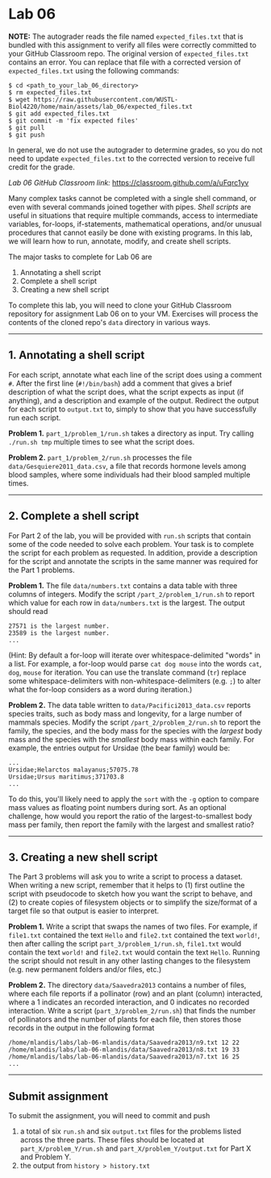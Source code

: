 # Lab 06

**NOTE:** The autograder reads the file named `expected_files.txt` that is bundled with this assignment to verify all files were correctly committed to your GitHub Classroom repo. The original version of `expected_files.txt` contains an error. You can replace that file with a corrected version of `expected_files.txt` using the following commands:
```
$ cd <path_to_your_lab_06_directory>
$ rm expected_files.txt
$ wget https://raw.githubusercontent.com/WUSTL-Biol4220/home/main/assets/lab_06/expected_files.txt
$ git add expected_files.txt
$ git commit -m 'fix expected files'
$ git pull
$ git push
```
In general, we do not use the autograder to determine grades, so you do not need to update `expected_files.txt` to the corrected version to receive full credit for the grade.


*Lab 06 GitHub Classroom link:* https://classroom.github.com/a/uFqrc1yv

Many complex tasks cannot be completed with a single shell command, or even with several commands joined together with pipes. *Shell scripts* are useful in situations that require multiple commands, access to intermediate variables, for-loops, if-statements, mathematical operations, and/or unusual procedures that cannot easily be done with existing programs. In this lab, we will learn how to run, annotate, modify, and create shell scripts.

The major tasks to complete for Lab 06 are
1. Annotating a shell script
2. Complete a shell script
3. Creating a new shell script

To complete this lab, you will need to clone your GitHub Classroom repository for assignment Lab 06 on to your VM. Exercises will process the contents of the cloned repo's `data` directory in various ways.

---

## 1. Annotating a shell script

For each script, annotate what each line of the script does using a comment `#`. After the first line (`#!/bin/bash`) add a comment that gives a brief description of what the script does, what the script expects as input (if anything), and a description and example of the output. Redirect the output for each script to `output.txt` to, simply to show that you have successfully run each script.

**Problem 1.** `part_1/problem_1/run.sh` takes a directory as input. Try calling `./run.sh tmp` multiple times to see what the script does.

**Problem 2.** `part_1/problem_2/run.sh` processes the file `data/Gesquiere2011_data.csv`, a file that records hormone levels among blood samples, where some individuals had their blood sampled multiple times.


---

## 2. Complete a shell script

For Part 2 of the lab, you will be provided with `run.sh` scripts that contain some of the code needed to solve each problem. Your task is to complete the script for each problem as requested. In addition, provide a description for the script and annotate the scripts in the same manner was required for the Part 1 problems.

**Problem 1.** The file `data/numbers.txt` contains a data table with three columns of integers. Modify the script `/part_2/problem_1/run.sh` to report which value for each row in `data/numbers.txt` is the largest. The output should read
```
27571 is the largest number.
23589 is the largest number.
...
```
(Hint: By default a for-loop will iterate over whitespace-delimited "words" in a list. For example, a for-loop would parse `cat dog mouse` into the words `cat`, `dog`, `mouse` for iteration. You can use the translate command (`tr`) replace some whitespace-delimiters with non-whitespace-delimiters (e.g. `;`) to alter what the for-loop considers as a word during iteration.)


**Problem 2.** The data table written to `data/Pacifici2013_data.csv` reports species traits, such as body mass and longevity, for a large number of mammals species. Modify the script `/part_2/problem_2/run.sh` to report the family, the species, and the body mass for the species with the *largest* body mass and the species with the *smallest* body mass within each family. For example, the entries output for Ursidae (the bear family) would be:
```
...
Ursidae;Helarctos malayanus;57075.78
Ursidae;Ursus maritimus;371703.8
...
```
To do this, you'll likely need to apply the `sort` with the `-g` option to compare mass values as floating point numbers during sort. As an optional challenge, how would you report the ratio of the largest-to-smallest body mass per family, then report the family with the largest and smallest ratio?

---

## 3. Creating a new shell script
The Part 3 problems will ask you to write a script to process a dataset. When writing a new script, remember that it helps to (1) first outline the script with pseudocode to sketch how you want the script to behave, and (2) to create copies of filesystem objects or to simplify the size/format of a target file so that output is easier to interpret. 

**Problem 1.** Write a script that swaps the names of two files. For example, if `file1.txt` contained the text `Hello` and `file2.txt` contained the text `world!`, then after calling the script `part_3/problem_1/run.sh`, `file1.txt` would contain the text `world!` and `file2.txt` would contain the text `Hello`. Running the script should not result in any other lasting changes to the filesystem (e.g. new permanent folders and/or files, etc.)

**Problem 2.** The directory `data/Saavedra2013` contains a number of files, where each file reports if a pollinator (row) and an plant (column) interacted, where a 1 indicates an recorded interaction, and 0 indicates no recorded interaction. Write a script (`part_3/problem_2/run.sh`) that finds the number of pollinators and the number of plants for each file, then stores those records in the output in the following format
```
/home/mlandis/labs/lab-06-mlandis/data/Saavedra2013/n9.txt 12 22
/home/mlandis/labs/lab-06-mlandis/data/Saavedra2013/n8.txt 19 33
/home/mlandis/labs/lab-06-mlandis/data/Saavedra2013/n7.txt 16 25
...
```

---

## Submit assignment

To submit the assignment, you will need to commit and push
1. a total of six `run.sh` and six `output.txt` files for the problems listed across the three parts. These files should be located at `part_X/problem_Y/run.sh` and `part_X/problem_Y/output.txt` for Part X and Problem Y.
2. the output from `history > history.txt`
